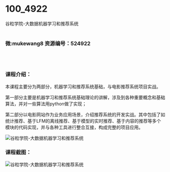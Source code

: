 # 100_4922
谷粒学院-大数据机器学习和推荐系统
<br/></br>
<h3>微:mukewang8 资源编号：524922</h3>
<br/></br>
<h3>课程介绍：</h3>
<p>本课程主要分为两部分，<a title="查看与 机器学习 相关的文章" target="_blank">机器学习</a>和推荐系统基础，与电影推荐系统项目实战。</p>
<p>第一部分主要是机器学习和推荐系统基础理论的讲解，涉及到各种重要概念和基础算法，并对一些算法用python做了实现；</p>
<p>第二部分以电影网站作为业务应用场景，介绍推荐系统的开发实战。其中包括了如统计推荐、基于LFM的离线推荐、基于模型的实时推荐、基于内容的推荐等多个模块的代码实现，并与各种工具进行整合互接，构成完整的项目应用。</p>
<p><img src="https://www.ko996.com/wp-content/uploads/img/2019/04/4-4-300x188.png" alt="谷粒学院-大数据机器学习和推荐系统"></p>
<h3>课程截图：</h3>
<p><img src="https://www.ko996.com/wp-content/uploads/img/2019/04/1-7.png" alt="谷粒学院-大数据机器学习和推荐系统"></p>
